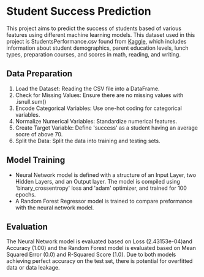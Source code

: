 # Student Success Prediction

This project aims to predict the success of students based of various features using different machine learning models. This dataset used in this project is StudentsPerformance.csv found from [Kaggle](https://www.kaggle.com/datasets/spscientist/students-performance-in-exams/data), which includes information about student demographics, parent education levels, lunch types, preparation courses, and scores in math, reading, and writing. 

## Data Preparation 

1. Load the Dataset: Reading the CSV file into a DataFrame.
2. Check for Missing Values: Ensure there are no missing values with .isnull.sum()
3. Encode Categorical Variables: Use one-hot coding for categorical variables.
4. Normalize Numerical Variables: Standardize numerical features.
5. Create Target Variable: Define 'success' as a student having an average socre of above 70.
6. Split the Data: Split the data into training and testing sets.

## Model Training
- Neural Network model is defined with a structure of an Input Layer, two Hidden Layers, and an Output layer. The model is compiled using 'binary_crossentropy' loss and 'adam' optimizer, and trained for 100 epochs.
- A Random Forest Regressor model is trained to compare preformance with the neural network model.

## Evaluation
The Neural Network model is evaluated based on Loss (2.43153e-04)and Accuracy (1.00) and the Random Forest model is evaluated based on Mean Squared Error (0.0) and R-Squared Score (1.0). Due to both models achieving perfect accuracy on the test set, there is potential for overfitted data or data leakage.
